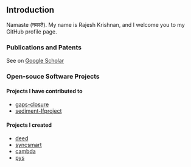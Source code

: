## Introduction

Namaste (नमस्ते). My name is Rajesh Krishnan, and I welcome you to my GitHub profile page.

### Publications and Patents
See on [Google Scholar](https://scholar.google.com/citations?hl=en&user=aMfW5dMAAAAJ&pagesize=100&sortby=pubdate)

### Open-souce Software Projects
#### Projects I have contributed to
 * [gaps-closure](https://gaps-closure.github.io)
 * [sediment-lfproject](https://sediment-lfproject.github.io)

#### Projects I created
 * [deed](https://rajesh-krishnan.github.io/deed)
 * [syncsmart](https://rajesh-krishnan.github.io/syncsmart)
 * [cambda](https://rajesh-krishnan.github.io/cambda)
 * [pys](https://rajesh-krishnan.github.io/pys)


